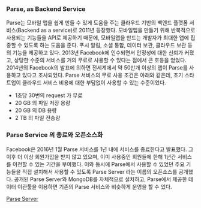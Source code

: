 ### Parse, as Backend Service

Parse는 모바일 앱을 쉽게 만들 수 있게 도움을 주는 클라우드 기반의 백엔드 플랫폼 서비스(Backend as a service)로 2011년 등장했다. 모바일앱을 만들기 위해 반복적으로 사용되는 기능들을 API로 제공하기 때문에, 모바일앱을 만드는 개발자가 최대한 앱에 집중할 수 있도록 하는 도움을 준다. 푸시 알림, 소셜 통합, 데이터 보관, 클라우드 보관 등의 기능을 제공하고 있다. 2013년 Facebook에 인수되면서 안정성에 대한 신뢰가 커졌고, 상당한 수준의 서비스를 거의 무료로 사용할 수 있다는 점에서 큰 호응을 얻었다. 2014년의 Facebook의 발표에 의하면 전세계에서 약 50만개 이상의 앱이 Parse를 사용하고 있다고 조사되었다.  Parse 서비스의 무료 사용 조건은 아래와 같은데, 초기 스타트업이 클라우드 서비스 비용에 대한 부담없이 사용할 수 있는 수준이었다.

- 1초당 30번의 request 가 무료
- 20 GB 의 파일 저장 용량
- 20 GB 의 DB 용량
- 2 TB 의 파일 전송량


### Parse Service 의 종료와 오픈소스화

Facebook은 2016년 1월 Parse 서비스를 1년 내에 서비스를 종료한다고 발표했다. 그 이후 더 이상 회원가입을 받지 않고 있으며, 이미 사용중인 회원들에 한해 1년간 서비스를 이전할 수 있는 기간을 부여했다. 이와 동시에 Parse에서 사용할 수 있었던 주요 기능들을 직접 설치해서 사용할 수 있도록 Parse Server 라는 이름의 오픈소스를 공개했다. 공개된 Parse Server와 MongoDB를 자체적으로 설치하고, Parse에서 제공한 데이터 이관툴을 이용하면 기존의 Parse 서비스와 비슷하게 운영을 할 수 있다.

[Parse Server](https://github.com/parse-community/parse-server)